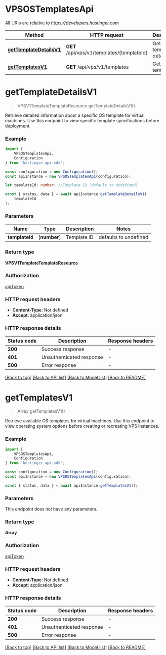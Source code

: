 # VPSOSTemplatesApi

All URIs are relative to *https://developers.hostinger.com*

|Method | HTTP request | Description|
|------------- | ------------- | -------------|
|[**getTemplateDetailsV1**](#gettemplatedetailsv1) | **GET** /api/vps/v1/templates/{templateId} | Get template details|
|[**getTemplatesV1**](#gettemplatesv1) | **GET** /api/vps/v1/templates | Get templates|

# **getTemplateDetailsV1**
> VPSV1TemplateTemplateResource getTemplateDetailsV1()

Retrieve detailed information about a specific OS template for virtual machines.  Use this endpoint to view specific template specifications before deployment.

### Example

```typescript
import {
    VPSOSTemplatesApi,
    Configuration
} from 'hostinger-api-sdk';

const configuration = new Configuration();
const apiInstance = new VPSOSTemplatesApi(configuration);

let templateId: number; //Template ID (default to undefined)

const { status, data } = await apiInstance.getTemplateDetailsV1(
    templateId
);
```

### Parameters

|Name | Type | Description  | Notes|
|------------- | ------------- | ------------- | -------------|
| **templateId** | [**number**] | Template ID | defaults to undefined|


### Return type

**VPSV1TemplateTemplateResource**

### Authorization

[apiToken](../README.md#apiToken)

### HTTP request headers

 - **Content-Type**: Not defined
 - **Accept**: application/json


### HTTP response details
| Status code | Description | Response headers |
|-------------|-------------|------------------|
|**200** | Success response |  -  |
|**401** | Unauthenticated response |  -  |
|**500** | Error response |  -  |

[[Back to top]](#) [[Back to API list]](../README.md#documentation-for-api-endpoints) [[Back to Model list]](../README.md#documentation-for-models) [[Back to README]](../README.md)

# **getTemplatesV1**
> Array<VPSV1TemplateTemplateResource> getTemplatesV1()

Retrieve available OS templates for virtual machines.  Use this endpoint to view operating system options before creating or recreating VPS instances.

### Example

```typescript
import {
    VPSOSTemplatesApi,
    Configuration
} from 'hostinger-api-sdk';

const configuration = new Configuration();
const apiInstance = new VPSOSTemplatesApi(configuration);

const { status, data } = await apiInstance.getTemplatesV1();
```

### Parameters
This endpoint does not have any parameters.


### Return type

**Array<VPSV1TemplateTemplateResource>**

### Authorization

[apiToken](../README.md#apiToken)

### HTTP request headers

 - **Content-Type**: Not defined
 - **Accept**: application/json


### HTTP response details
| Status code | Description | Response headers |
|-------------|-------------|------------------|
|**200** | Success response |  -  |
|**401** | Unauthenticated response |  -  |
|**500** | Error response |  -  |

[[Back to top]](#) [[Back to API list]](../README.md#documentation-for-api-endpoints) [[Back to Model list]](../README.md#documentation-for-models) [[Back to README]](../README.md)

